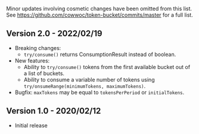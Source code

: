 Minor updates involving cosmetic changes have been omitted from this list.
See https://github.com/cowwoc/token-bucket/commits/master for a full list.

## Version 2.0 - 2022/02/19

* Breaking changes:
    * `try/consume()` returns ConsumptionResult instead of boolean.
* New features:
    * Ability to `try/consume()` tokens from the first available bucket out of a list of buckets.
    * Ability to consume a variable number of tokens using `try/onsumeRange(minimumTokens, maximumTokens)`.
* Bugfix: `maxTokens` may be equal to `tokensPerPeriod` or `initialTokens`.

## Version 1.0 - 2020/02/12

* Initial release